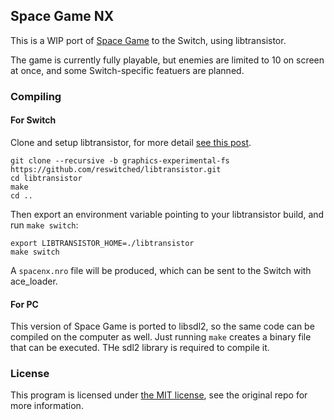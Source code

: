 ## Space Game NX
This is a WIP port of [Space Game](https://github.com/vgmoose/space) to the Switch, using libtransistor.

The game is currently fully playable, but enemies are limited to 10 on screen at once, and some Switch-specific featuers are planned.

### Compiling
#### For Switch
Clone and setup libtransistor, for more detail [see this post](https://reswitchedweekly.github.io/Development-Setup/). 
```
git clone --recursive -b graphics-experimental-fs https://github.com/reswitched/libtransistor.git
cd libtransistor
make
cd ..
```

Then export an environment variable pointing to your libtransistor build, and run `make switch`:
```
export LIBTRANSISTOR_HOME=./libtransistor
make switch
```

A `spacenx.nro` file will be produced, which can be sent to the Switch with ace_loader.

#### For PC
This version of Space Game is ported to libsdl2, so the same code can be compiled on the computer as well. Just running `make` creates a binary file that can be executed. THe sdl2 library is required to compile it.

### License
This program is licensed under [the MIT license](https://opensource.org/licenses/MIT), see the original repo for more information.

